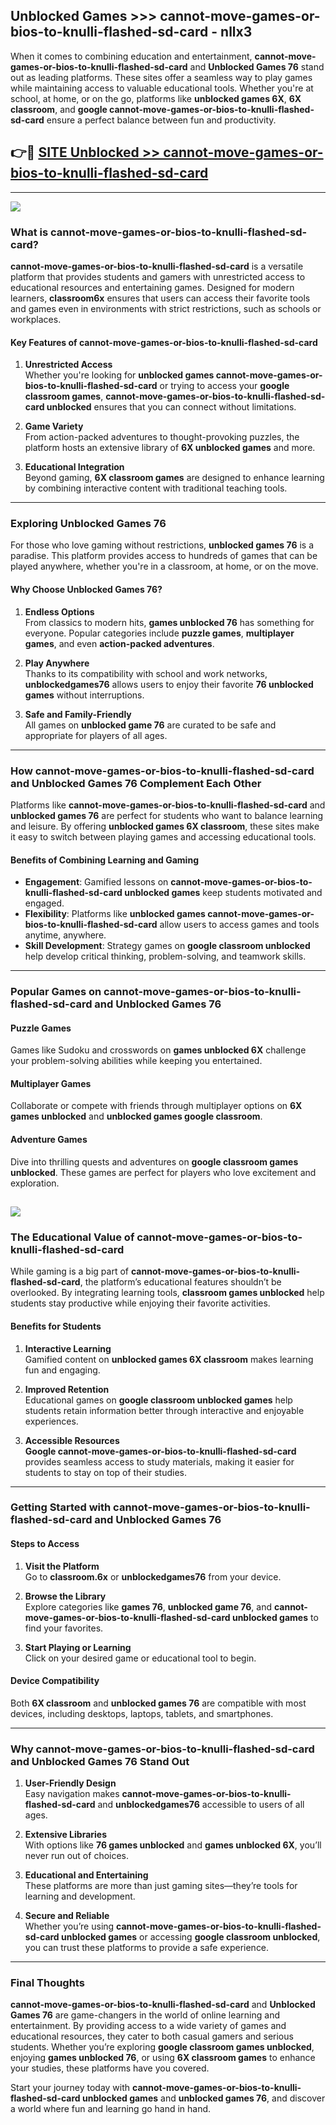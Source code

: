 ## Unblocked Games >>> cannot-move-games-or-bios-to-knulli-flashed-sd-card - nllx3 

When it comes to combining education and entertainment, **cannot-move-games-or-bios-to-knulli-flashed-sd-card** and **Unblocked Games 76** stand out as leading platforms. These sites offer a seamless way to play games while maintaining access to valuable educational tools. Whether you're at school, at home, or on the go, platforms like **unblocked games 6X**, **6X classroom**, and **google cannot-move-games-or-bios-to-knulli-flashed-sd-card** ensure a perfect balance between fun and productivity.
## 👉🔴 [SITE Unblocked >> cannot-move-games-or-bios-to-knulli-flashed-sd-card](http://premium.freeplayer.one?title=cannot-move-games-or-bios-to-knulli-flashed-sd-card&ref=22JU)
---
<a href="http://premium.freeplayer.one?title=cannot-move-games-or-bios-to-knulli-flashed-sd-card&ref=22JU/"><img src="https://github.com/user-attachments/assets/438f12ca-57a4-47a3-8ead-c64da593a1e5"/></a>
### What is cannot-move-games-or-bios-to-knulli-flashed-sd-card?  

**cannot-move-games-or-bios-to-knulli-flashed-sd-card** is a versatile platform that provides students and gamers with unrestricted access to educational resources and entertaining games. Designed for modern learners, **classroom6x** ensures that users can access their favorite tools and games even in environments with strict restrictions, such as schools or workplaces.  

#### Key Features of cannot-move-games-or-bios-to-knulli-flashed-sd-card  

1. **Unrestricted Access**  
   Whether you're looking for **unblocked games cannot-move-games-or-bios-to-knulli-flashed-sd-card** or trying to access your **google classroom games**, **cannot-move-games-or-bios-to-knulli-flashed-sd-card unblocked** ensures that you can connect without limitations.  

2. **Game Variety**  
   From action-packed adventures to thought-provoking puzzles, the platform hosts an extensive library of **6X unblocked games** and more.  

3. **Educational Integration**  
   Beyond gaming, **6X classroom games** are designed to enhance learning by combining interactive content with traditional teaching tools.  



---

### Exploring Unblocked Games 76  

For those who love gaming without restrictions, **unblocked games 76** is a paradise. This platform provides access to hundreds of games that can be played anywhere, whether you're in a classroom, at home, or on the move.  

#### Why Choose Unblocked Games 76?  

1. **Endless Options**  
   From classics to modern hits, **games unblocked 76** has something for everyone. Popular categories include **puzzle games**, **multiplayer games**, and even **action-packed adventures**.  

2. **Play Anywhere**  
   Thanks to its compatibility with school and work networks, **unblockedgames76** allows users to enjoy their favorite **76 unblocked games** without interruptions.  

3. **Safe and Family-Friendly**  
   All games on **unblocked game 76** are curated to be safe and appropriate for players of all ages.  

---

### How cannot-move-games-or-bios-to-knulli-flashed-sd-card and Unblocked Games 76 Complement Each Other  

Platforms like **cannot-move-games-or-bios-to-knulli-flashed-sd-card** and **unblocked games 76** are perfect for students who want to balance learning and leisure. By offering **unblocked games 6X classroom**, these sites make it easy to switch between playing games and accessing educational tools.  

#### Benefits of Combining Learning and Gaming  

- **Engagement**: Gamified lessons on **cannot-move-games-or-bios-to-knulli-flashed-sd-card unblocked games** keep students motivated and engaged.  
- **Flexibility**: Platforms like **unblocked games cannot-move-games-or-bios-to-knulli-flashed-sd-card** allow users to access games and tools anytime, anywhere.  
- **Skill Development**: Strategy games on **google classroom unblocked** help develop critical thinking, problem-solving, and teamwork skills.  

---

### Popular Games on cannot-move-games-or-bios-to-knulli-flashed-sd-card and Unblocked Games 76  

#### Puzzle Games  

Games like Sudoku and crosswords on **games unblocked 6X** challenge your problem-solving abilities while keeping you entertained.  

#### Multiplayer Games  

Collaborate or compete with friends through multiplayer options on **6X games unblocked** and **unblocked games google classroom**.  

#### Adventure Games  

Dive into thrilling quests and adventures on **google classroom games unblocked**. These games are perfect for players who love excitement and exploration.  

<a href="http://download.freeplayer.one?title=cannot-move-games-or-bios-to-knulli-flashed-sd-card&ref=23D/"><img src="https://github.com/user-attachments/assets/fe0c3e91-c8e1-489c-acf0-e2f614c12fb8"/></a>
---

### The Educational Value of cannot-move-games-or-bios-to-knulli-flashed-sd-card  

While gaming is a big part of **cannot-move-games-or-bios-to-knulli-flashed-sd-card**, the platform’s educational features shouldn’t be overlooked. By integrating learning tools, **classroom games unblocked** help students stay productive while enjoying their favorite activities.  

#### Benefits for Students  

1. **Interactive Learning**  
   Gamified content on **unblocked games 6X classroom** makes learning fun and engaging.  

2. **Improved Retention**  
   Educational games on **google classroom unblocked games** help students retain information better through interactive and enjoyable experiences.  

3. **Accessible Resources**  
   **Google cannot-move-games-or-bios-to-knulli-flashed-sd-card** provides seamless access to study materials, making it easier for students to stay on top of their studies.  

---

### Getting Started with cannot-move-games-or-bios-to-knulli-flashed-sd-card and Unblocked Games 76  

#### Steps to Access  

1. **Visit the Platform**  
   Go to **classroom.6x** or **unblockedgames76** from your device.  

2. **Browse the Library**  
   Explore categories like **games 76**, **unblocked game 76**, and **cannot-move-games-or-bios-to-knulli-flashed-sd-card unblocked games** to find your favorites.  

3. **Start Playing or Learning**  
   Click on your desired game or educational tool to begin.  

#### Device Compatibility  

Both **6X classroom** and **unblocked games 76** are compatible with most devices, including desktops, laptops, tablets, and smartphones.  

---

### Why cannot-move-games-or-bios-to-knulli-flashed-sd-card and Unblocked Games 76 Stand Out  

1. **User-Friendly Design**  
   Easy navigation makes **cannot-move-games-or-bios-to-knulli-flashed-sd-card** and **unblockedgames76** accessible to users of all ages.  

2. **Extensive Libraries**  
   With options like **76 games unblocked** and **games unblocked 6X**, you’ll never run out of choices.  

3. **Educational and Entertaining**  
   These platforms are more than just gaming sites—they’re tools for learning and development.  

4. **Secure and Reliable**  
   Whether you’re using **cannot-move-games-or-bios-to-knulli-flashed-sd-card unblocked games** or accessing **google classroom unblocked**, you can trust these platforms to provide a safe experience.  

---

### Final Thoughts  

**cannot-move-games-or-bios-to-knulli-flashed-sd-card** and **Unblocked Games 76** are game-changers in the world of online learning and entertainment. By providing access to a wide variety of games and educational resources, they cater to both casual gamers and serious students. Whether you’re exploring **google classroom games unblocked**, enjoying **games unblocked 76**, or using **6X classroom games** to enhance your studies, these platforms have you covered.  

Start your journey today with **cannot-move-games-or-bios-to-knulli-flashed-sd-card unblocked games** and **unblocked games 76**, and discover a world where fun and learning go hand in hand.  